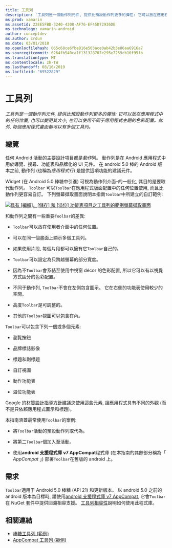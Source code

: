 ```yaml
---
title: 工具列
description: '工具列是一個動作列元件, 提供比預設動作列更多的彈性: 它可以放在應用程式中的任何位置, 也可以變更其大小, 也可以使用不同于應用程式主題的色彩配置。 此外, 每個應用程式畫面都可以有多個工具列。'
ms.prod: xamarin
ms.assetid: 22EE5FBD-3240-4308-AF76-EF45D72936DE
ms.technology: xamarin-android
author: conceptdev
ms.author: crdun
ms.date: 03/01/2018
ms.openlocfilehash: 065c68ce6fbe816e503ace0ab42b3e86aa6916a7
ms.sourcegitcommit: 6264fb540ca1f131328707e295e7259cb10f95fb
ms.translationtype: MT
ms.contentlocale: zh-TW
ms.lasthandoff: 08/16/2019
ms.locfileid: "69522829"
---
```

# <a name="toolbar"></a>工具列

_工具列是一個動作列元件, 提供比預設動作列更多的彈性: 它可以放在應用程式中的任何位置, 也可以變更其大小, 也可以使用不同于應用程式主題的色彩配置。此外, 每個應用程式畫面都可以有多個工具列。_

 
## <a name="overview"></a>總覽

任何 Android 活動的主要設計項目都是*動作*列。 動作列是在 Android 應用程式中用於導覽、搜尋、功能表和品牌化的 UI 元件。 在 android 5.0 棒的 Android 版本之前, 動作列 (也稱為*應用程式行*) 是提供這項功能的建議元件。 

Widget (在 Android 5.0 棒糖中引進) 可視為動作列介面&ndash;的一般化, 其目的是要取代動作列。 `Toolbar` 可以`Toolbar`在應用程式版面配置中的任何位置使用, 而且比動作列更容易自訂。 下列螢幕擷取畫面說明本指南`Toolbar`中所建立的自訂範例: 

[![具有 [編輯]、[儲存] 和 [溢位] 功能表項目之工具列的範例螢幕擷取畫面](images/01-toolbar-sml.png)](images/01-toolbar.png#lightbox)

和動作列之間有一些重要`Toolbar`的差異: 

- `Toolbar`可以放在使用者介面中的任何位置。

- 可以在同一個畫面上顯示多個工具列。

- 如果使用片段, 每個片段都可以擁有它`Toolbar`自己的。 

- `Toolbar`可以設定為只跨越螢幕的部分寬度。 

- 因為不`Toolbar`會系結至使用中視窗 décor 的色彩配置, 所以它可以有以視覺方式區分的色彩配置。 

- 不同于動作列, `Toolbar`不會在左側包含圖示。 它在右側的功能表使用較少的空間。 

- 高度`Toolbar`是可調整的。 

- 其他的`Toolbar`視圖可以包含在內。 

`Toolbar`可以包含下列一個或多個元素: 

- 瀏覽按鈕

- 品牌標誌影像

- 標題和副標題

- 自訂視圖

- 動作功能表

- 溢位功能表

Google 的[材質設計指導方針](https://material.google.com/)建議您使用這些元素, 讓應用程式具有不同的外觀 (而不是只依賴應用程式圖示和標題)。 

本指南涵蓋最常使用`Toolbar`的案例:

- 將`Toolbar`活動的預設動作列取代為。 

- 將第二`Toolbar`個加入至活動。

- 使用**android 支援程式庫 v7 AppCompat**程式庫 (在本指南的其餘部分稱為「 *AppCompat* 」) 部署`Toolbar`在舊版的 android 上。 

 
 
## <a name="requirements"></a>需求

`Toolbar`適用于 Android 5.0 棒糖 (API 21) 和更新版本。 以 android 5.0 之前的 android 版本為目標時, 請使用[android 支援程式庫 v7 AppCompat](https://www.nuget.org/packages/Xamarin.Android.Support.v7.AppCompat/), 它會`Toolbar`在 NuGet 套件中提供回溯相容支援。 
[工具列相容性](~/android/user-interface/controls/tool-bar/toolbar-compatibility.md)說明如何使用此程式庫。 




## <a name="related-links"></a>相關連結

- [棒糖工具列 (範例)](https://docs.microsoft.com/samples/xamarin/monodroid-samples/android50-toolbar)
- [AppCompat 工具列 (範例)](https://docs.microsoft.com/samples/xamarin/monodroid-samples/supportv7-appcompat-toolbar)
